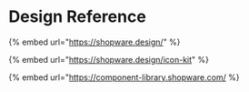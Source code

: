 # Design Reference

{% embed url="https://shopware.design/" %}

{% embed url="https://shopware.design/icon-kit" %}

{% embed url="https://component-library.shopware.com/ %}